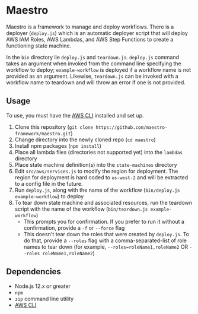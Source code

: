 # Maestro #

Maestro is a framework to manage and deploy workflows. There is a deployer (`deploy.js`) which is an automatic deployer script
that will deploy AWS IAM Roles, AWS Lambdas, and AWS Step Functions to create a functioning state machine.

In the `bin` directory lie `deploy.js` and `teardown.js`. `deploy.js` command takes an argument when invoked from the command line specifying the workflow to deploy; `example-workflow` is deployed if a workflow name is not provided as an argument. Likewise, `teardown.js` can be invoked with a workflow name to teardown and will throw an error if one is not provided.

## Usage ##

To use, you must have the [AWS CLI][aws-cli] installed and set up.

1. Clone this repository (`git clone https://github.com/maestro-framework/maestro.git`)
2. Change directory into the newly cloned repo (`cd maestro`)
3. Install npm packages (`npm install`)
4. Place all lambda files (directories not supported yet) into the `lambdas` directory
5. Place state machine definition(s) into the `state-machines` directory
6. Edit `src/aws/services.js` to modify the region for deployment. The region for deployment is hard coded to `us-west-2` and will be extracted to a config file in the future.
7. Run `deploy.js`, along with the name of the workflow (`bin/deploy.js example-workflow`) to deploy
8. To tear down state machine and associated resources, run the teardown script with the name of the workflow (`bin/teardown.js example-workflow`)
   - This prompts you for confirmation. If you prefer to run it without a confirmation, provide a `-f` or `--force` flag
   - This doesn't tear down the roles that were created by `deploy.js`. To do that, provide a `--roles` flag with a comma-separated-list of role names to tear down (for example, `--roles=roleName1,roleName2` OR `--roles roleName1,roleName2`)

## Dependencies ##

- Node.js 12.x or greater
- `npm`
- `zip` command line utility
- [AWS CLI][aws-cli]

[aws-cli]: https://aws.amazon.com/cli/

